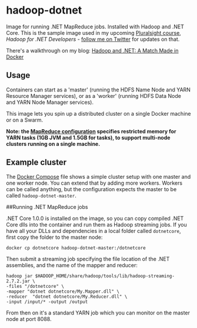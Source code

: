 # hadoop-dotnet

Image for running .NET MapReduce jobs. Installed with Hadoop and .NET Core. This is the sample image used in my upcoming [Pluralsight course](https://www.pluralsight.com/authors/elton-stoneman), *Hadoop for .NET Developers* - [follow me on Twitter](https://twitter.com/EltonStoneman) for updates on that.

There's a walkthrough on my blog: [Hadoop and .NET: A Match Made in Docker](https://blog.sixeyed.com/hadoop-and-net-core-a-match-made-in-docker/)

## Usage

Containers can start as a 'master' (running the HDFS Name Node and YARN Resource Manager services), or as a 'worker' (running HDFS Data Node and YARN Node Manager services).

This image lets you spin up a distributed cluster on a single Docker machine or on a Swarm.

**Note: the [MapReduce configuration](conf/mapred-site.xml) specifies restricted memory for YARN tasks (1GB JVM and 1.5GB for tasks), to support multi-node clusters running on a single machine.**

## Example cluster

The [Docker Compose](docker-compose.yml) file shows a simple cluster setup with one master and one worker node. You can extend that by adding more workers. Workers can be called anything, but the configuration expects the master to be called `hadoop-dotnet-master`.

##Running .NET MapReduce jobs

.NET Core 1.0.0 is installed on the image, so you can copy compiled .NET Core dlls into the container and run them as Hadoop streaming jobs. If you have all your DLLs and dependencies in a local folder called `dotnetcore`, first copy the folder to the master node:

```
docker cp dotnetcore hadoop-dotnet-master:/dotnetcore
```

Then submit a streaming job specifying the file location of the .NET assemblies, and the name of the mapper and reducer:

```
hadoop jar $HADOOP_HOME/share/hadoop/tools/lib/hadoop-streaming-2.7.2.jar \
-files "/dotnetcore" \
-mapper "dotnet dotnetcore/My.Mapper.dll" \
-reducer  "dotnet dotnetcore/My.Reducer.dll" \
-input /input/* -output /output
```

From then on it's a standard YARN job which you can monitor on the master node at port 8088.
